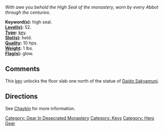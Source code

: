 *With awe you behold the High Seal of the monastery, worn by every Abbot
through the centuries.*

**Keyword(s):** high seal.  
**[Level(s)](Object_Level "wikilink"):** 52.  
**[Type](:Category:_Object_Types "wikilink"):**
[key](:Category:_Keys "wikilink").  
**[Slot(s)](Object_Slots "wikilink"):** held.  
**[Quality](Object_Quality "wikilink"):** 10 hps.  
**[Weight](Object_Weight "wikilink"):** 1 lbs.  
**[Flag(s)](:Category:_Object_Flags "wikilink"):** glow.  

## Comments

This [key](:Category:_Keys "wikilink") unlocks the floor slab one north
of the statue of [Daido Sakyamuni](Daido_Sakyamuni "wikilink").

## Directions

See [Chaykin](Chaykin "wikilink") for more information.  

[Category: Gear In Desecrated
Monastery](Category:_Gear_In_Desecrated_Monastery "wikilink") [Category:
Keys](Category:_Keys "wikilink") [Category: Hero
Gear](Category:_Hero_Gear "wikilink")
